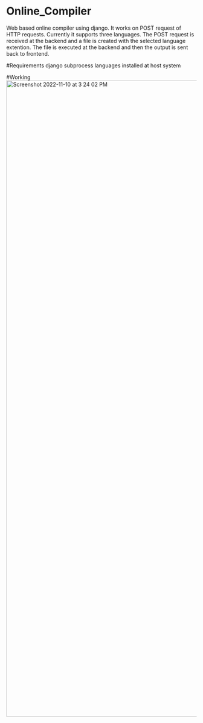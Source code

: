 # Online_Compiler
Web based online compiler using django. It works on POST request of HTTP requests.
Currently it supports three languages.
The POST request is received at the backend and a file is created with the selected language extention. The file is executed at the backend and then the output is sent back to frontend.

#Requirements
django
subprocess
languages installed at host system

#Working 
<img width="1680" alt="Screenshot 2022-11-10 at 3 24 02 PM" src="https://user-images.githubusercontent.com/81715230/209231405-bc84da5f-f1e6-4d11-991c-d1b7f0a86e92.png">

